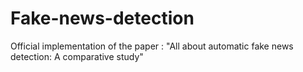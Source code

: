 # Fake-news-detection
Official implementation of the paper : "All about automatic fake news detection: A comparative study"
